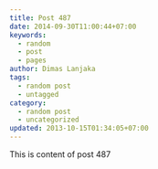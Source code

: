 ```yaml
---
title: Post 487
date: 2014-09-30T11:00:44+07:00
keywords:
  - random
  - post
  - pages
author: Dimas Lanjaka
tags:
  - random post
  - untagged
category:
  - random post
  - uncategorized
updated: 2013-10-15T01:34:05+07:00
---
```

This is content of post 487